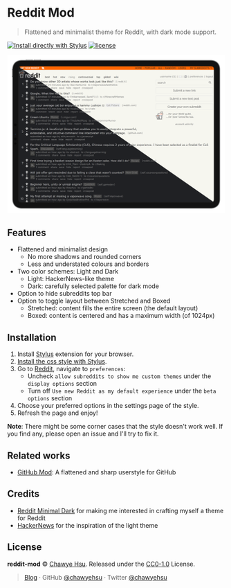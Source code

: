 # Reddit Mod

> Flattened and minimalist theme for Reddit, with dark mode support.

[![Install directly with Stylus][badge]][1] [![license][license-badge]](LICENSE)

![Screenshot](assets/banner.png)

## Features

- Flattened and minimalist design
  - No more shadows and rounded corners
  - Less and understated colours and borders
- Two color schemes: Light and Dark
  - Light: HackerNews-like theme
  - Dark: carefully selected palette for dark mode
- Option to hide subreddits top bar
- Option to toggle layout between Stretched and Boxed
  - Stretched: content fills the entire screen (the default layout)
  - Boxed: content is centered and has a maximum width (of 1024px)

## Installation

1. Install [Stylus] extension for your browser.
2. [Install the css style with Stylus][1].
3. Go to [Reddit], navigate to `preferences`:
    - Uncheck `allow subreddits to show me custom themes` under the `display options` section
    - Turn off `Use new Reddit as my default experience` under the `beta options` section
4. Choose your preferred options in the settings page of the style.
5. Refresh the page and enjoy!

**Note**: There might be some corner cases that the style doesn't work well.
If you find any, please open an issue and I'll try to fix it.

## Related works

- [GitHub Mod]: A flattened and sharp userstyle for GitHub

## Credits

- [Reddit Minimal Dark] for making me interested in crafting myself a theme for Reddit
- [HackerNews] for the inspiration of the light theme

## License

**reddit-mod** © [Chawye Hsu](https://github.com/chawyehsu). Released under the [CC0-1.0](LICENSE) License.

> [Blog](https://chawyehsu.com) · GitHub [@chawyehsu](https://github.com/chawyehsu) · Twitter [@chawyehsu](https://twitter.com/chawyehsu)

[badge]: https://img.shields.io/badge/Install%20directly%20with-Stylus-00adad.svg?style=flat-square
[license-badge]: https://img.shields.io/github/license/chawyehsu/reddit-mod?style=flat-square
[1]: https://raw.githubusercontent.com/chawyehsu/reddit-mod/main/reddit-mod.user.css
[Stylus]: https://add0n.com/stylus.html
[Reddit]: https://www.reddit.com
[GitHub Mod]: https://github.com/chawyehsu/github-mod
[Reddit Minimal Dark]: https://uso.kkx.one/style/129171
[HackerNews]: https://news.ycombinator.com
